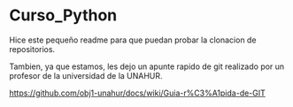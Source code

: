 # Curso_Python
Hice este pequeño readme para que puedan probar la clonacion de repositorios.

Tambien, ya que estamos, les dejo un apunte rapido de git realizado por un profesor de la universidad de la UNAHUR.

https://github.com/obj1-unahur/docs/wiki/Guia-r%C3%A1pida-de-GIT
